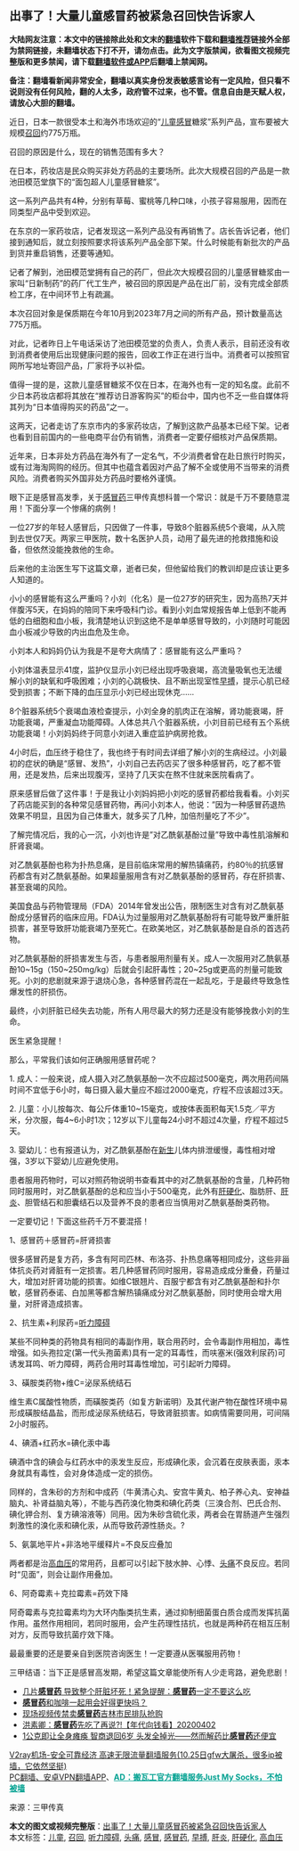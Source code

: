  <h2>出事了！大量儿童感冒药被紧急召回快告诉家人</h2> <p class="notice"><b>大陆网友注意：本文中的链接除此处和文末的<a href="https://github.com/bannedbook/fanqiang" >翻墙</a>软件下载和<a href="https://github.com/killgcd/justmysocks/blob/master/README.md">翻墙推荐</a>链接外全部为禁网链接，未翻墙状态下打不开，请勿点击。此为文字版禁闻，欲看图文视频完整版和更多禁闻，请下载<a href="https://github.com/bannedbook/fanqiang">翻墙软件或APP</a>后翻墙上禁闻网。</p><p>备注：翻墙看新闻非常安全，翻墙以真实身份发表敏感言论有一定风险，但只看不说则没有任何风险，翻的人太多，政府管不过来，也不管。信息自由是天赋人权，请放心大胆的翻墙。</b></p>  <div class="entry"> <p>近日，日本一款很受本土和海外市场欢迎的“<a href="https://www.bannedbook.org/bnews/tag/%E5%84%BF%E7%AB%A5/" class="st_tag internal_tag" rel="tag" title="标签 儿童 下的日志">儿童</a><a href="https://www.bannedbook.org/bnews/tag/%E6%84%9F%E5%86%92/" class="st_tag internal_tag" rel="tag" title="标签 感冒 下的日志">感冒</a>糖浆”系列产品，宣布要被大规模<a href="https://www.bannedbook.org/bnews/tag/%E5%8F%AC%E5%9B%9E/" class="st_tag internal_tag" rel="tag" title="标签 召回 下的日志">召回</a>约775万瓶。</p> <p>召回的原因是什么，现在的销售范围有多大？</p> <p>在日本，药妆店是民众购买非处方药品的主要场所。此次大规模召回的产品是一款池田模范堂旗下的“面包超人儿童感冒糖浆”。</p> <p>这一系列产品共有4种，分别有草莓、蜜桃等几种口味，小孩子容易服用，因而在同类型产品中受到欢迎。</p> <p>在东京的一家药妆店，记者发现这一系列产品没有再销售了。店长告诉记者，他们接到通知后，就立刻按照要求将该系列产品全部下架。什么时候能有新批次的产品到货并重启销售，还要等通知。</p> <p></p> <p>记者了解到，池田模范堂拥有自己的药厂，但此次大规模召回的儿童感冒糖浆由一家叫“日新制药”的药厂代工生产，被召回的原因是产品在出厂前，没有完成全部质检工序，在中间环节上有疏漏。</p> <p></p> <p>本次召回对象是保质期在今年10月到2023年7月之间的所有产品，预计数量高达775万瓶。</p> <p>对此，记者昨日上午电话采访了池田模范堂的负责人，负责人表示，目前还没有收到消费者使用后出现健康问题的报告，回收工作正在进行当中。消费者可以按照官网所写地址寄回产品，厂家将予以补偿。</p> <p></p> <p>值得一提的是，这款儿童感冒糖浆不仅在日本，在海外也有一定的知名度。此前不少日本药妆店都将其放在“推荐访日游客购买”的柜台中，国内也不乏一些自媒体将其列为“日本值得购买的药品”之一。</p> <p>这两天，记者走访了东京市内的多家药妆店，了解到这款产品基本已经下架。记者也看到目前国内的一些电商平台仍有销售，消费者一定要仔细核对产品保质期。</p>  <p></p> <p>近年来，日本非处方药品在海外有了一定名气，不少消费者曾在赴日旅行时购买，或有过海淘网购的经历。但其中也蕴含着因对产品了解不全或使用不当带来的消费风险。消费者购买外国非处方药品时要格外谨慎。</p> <p>眼下正是感冒高发季，关于<a href="https://www.bannedbook.org/bnews/tag/%E6%84%9F%E5%86%92%E8%8D%AF/" class="st_tag internal_tag" rel="tag" title="标签 感冒药 下的日志">感冒药</a>三甲传真想科普一个常识：就是千万不要随意混用！下面分享一个惨痛的病例！</p> <p>一位27岁的年轻人感冒后，只因做了一件事，导致8个脏器系统5个衰竭，从入院到去世仅7天。两家三甲医院，数十名医护人员，动用了最先进的抢救措施和设备，但依然没能挽救他的生命。</p> <p>后来他的主治医生写下这篇文章，逝者已矣，但他留给我们的教训却是应该让更多人知道的。</p> <p>小小的感冒能有这么严重吗？小刘（化名）是一位27岁的研究生，因为高热7天并伴腹泻5天，在妈妈的陪同下来呼吸科门诊。看到小刘血常规报告单上低到不能再低的白细胞和血小板，我清楚地认识到这绝不是单单感冒导致的，小刘随时可能因血小板减少导致的内出血危及生命。</p> <p>小刘本人和妈妈仍认为我是不是夸大病情了：感冒能有这么严重吗？</p> <p>小刘体温表显示41度，监护仪显示小刘已经出现呼吸衰竭，高流量吸氧也无法缓解小刘的缺氧和呼吸困难；小刘的心跳极快、且不断出现室性<a href="https://www.bannedbook.org/bnews/tag/%e6%97%a9%e6%90%8f/" class="st_tag internal_tag" rel="tag" title="标签 早搏 下的日志">早搏</a>，提示心肌已经受到损害；不断下降的血压显示小刘已经出现休克……</p> <p>8个脏器系统5个衰竭血液检查提示，小刘全身的肌肉正在溶解，肾功能衰竭，肝功能衰竭，严重凝血功能障碍。人体总共八个脏器系统，小刘目前已经有五个系统功能衰竭！小刘妈妈终于同意小刘进入重症监护病房抢救。</p> <p>4小时后，血压终于稳住了，我也终于有时间去详细了解小刘的生病经过。小刘最初的症状的确是“感冒、发热”，小刘自己去药店买了很多种感冒药，吃了都不管用，还是发热，后来出现腹泻，坚持了几天实在熬不住就来医院看病了。</p> <p>原来感冒后做了这件事！于是我让小刘妈妈把小刘吃的感冒药都给我看看。小刘买了药店能买到的各种常见感冒药物，再问小刘本人，他说：&#8221;因为一种感冒药退热效果不明显，且因为自己体重大，就多买了几种，加倍剂量吃了不少&#8221;。</p> <p>了解完情况后，我的心一沉，小刘也许是&#8221;对乙酰氨基酚过量&#8221;导致中毒性肌溶解和肝肾衰竭。</p> <p>对乙酰氨基酚也称为扑热息痛，是目前临床常用的解热镇痛药，约80％的抗感冒药都含有对乙酰氨基酚。如果超量服用含有对乙酰氨基酚的感冒药，存在肝损害、甚至衰竭的风险。</p>  <p>美国食品与药物管理局（FDA）2014年曾发出公告，限制医生对含有对乙酰氨基酚成分感冒药的临床应用。FDA认为过量服用对乙酰氨基酚将有可能导致严重肝脏损害，甚至导致肝功能衰竭乃至死亡。在欧美地区，对乙酰氨基酚是自杀的首选药物。</p> <p>对乙酰氨基酚的肝损害发生与否，与患者服用剂量有关。成人一次服用对乙酰氨基酚10~15g（150~250mg/kg）后就会引起肝毒性；20~25g或更高的剂量可能致死。小刘的悲剧就来源于退烧心急，各种感冒药混在一起乱吃，于是最终导致急性爆发性的肝损伤。</p> <p>最终，小刘肝脏已经失去功能，所有人用尽最大的努力还是没有能够挽救小刘的生命。</p> <p></p> <p>医生紧急提醒！</p> <p>那么，平常我们该如何正确服用感冒药呢？</p> <p>1. 成人：一般来说，成人摄入对乙酰氨基酚一次不应超过500毫克，两次用药间隔时间不宜低于6小时，每日摄入最大量应不超过2000毫克，疗程不应该超过3天。</p> <p>2. 儿童：小儿按每次、每公斤体重10~15毫克，或按体表面积每天1.5克／平方米，分次服，每4~6小时1次；12岁以下儿童每24小时不超过4次量，疗程不超过5天。</p> <p>3. 婴幼儿：也有报道认为，对乙酰氨基酚在<span class='wp_keywordlink'><a href="https://www.bannedbook.org/forum2/topic1642.html" title="正见网《新生》" target="_blank">新生</a></span>儿体内排泄缓慢，毒性相对增强，3岁以下婴幼儿应避免使用。</p> <p>患者服用药物时，可以对照药物说明书查看其中的对乙酰氨基酚的含量，几种药物同时服用时，对乙酰氨基酚的总和应当小于500毫克，此外有<a href="https://www.bannedbook.org/bnews/tag/%e8%82%9d%e7%a1%ac%e5%8c%96/" class="st_tag internal_tag" rel="tag" title="标签 肝硬化 下的日志">肝硬化</a>、脂肪肝、<a href="https://www.bannedbook.org/bnews/tag/%E8%82%9D%E7%82%8E/" class="st_tag internal_tag" rel="tag" title="标签 肝炎 下的日志">肝炎</a>、胆管结石和胆囊结石以及营养不良的患者应当慎用对乙酰氨基酚类药物。</p> <p>一定要切记！下面这些药千万不要混搭！</p> <p>1、感冒药＋感冒药=肝肾损害</p> <p>很多感冒药是复方药，多含有阿司匹林、布洛芬、扑热息痛等相同成分，这些非甾体抗炎药对肾脏有一定损害。若几种感冒药同时服用，容易造成成分重叠，药量过大，增加对肝肾功能的损害。如维C银翘片、百服宁都含有对乙酰氨基酚和扑尔敏，感冒药泰诺、白加黑等都含解热镇痛成分对乙酰氨基酚，同时使用会增大用量，对肝肾造成损害。</p>  <p>2、抗生素+利尿药=<a href="https://www.bannedbook.org/bnews/tag/%e5%90%ac%e5%8a%9b%e9%9a%9c%e7%a2%8d/" class="st_tag internal_tag" rel="tag" title="标签 听力障碍 下的日志">听力障碍</a></p> <p>某些不同种类的药物具有相同的毒副作用，联合用药时，会令毒副作用相加，毒性增强。如头孢拉定(第一代头孢菌素)具有一定的耳毒性，而呋塞米(强效利尿药)可诱发耳鸣、听力障碍，两药合用时耳毒性增加，可引起听力障碍。</p> <p>3、磺胺类药物+维C=泌尿系统结石</p> <p>维生素C属酸性物质，而磺胺类药（如复方新诺明）及其代谢产物在酸性环境中易形成磺胺结晶盐，而形成泌尿系统结石，导致肾脏损害。如病情需要同用，可间隔2小时服药。</p> <p>4、碘酒+红药水=碘化汞中毒</p> <p>碘酒中含的碘会与红药水中的汞发生反应，形成碘化汞，会沉着在皮肤表面，汞本身就具有毒性，会对身体造成一定的损伤。</p> <p>同样的，含朱砂的方剂和中成药（牛黄清心丸、安宫牛黄丸、柏子养心丸、安神益脑丸、补肾益脑丸等），不能与西药溴化物类和碘化药类（三溴合剂、巴氏合剂、碘化钾合剂、复方碘溶液等）同用。因为朱砂含硫化汞，两者会在胃肠道产生强烈刺激性的溴化汞和碘化汞，从而导致药源性肠炎。?</p> <p>5、氨氯地平片+非洛地平缓释片=不良反应叠加</p> <p>两者都是治<a href="https://www.bannedbook.org/bnews/tag/%e9%ab%98%e8%a1%80%e5%8e%8b/" class="st_tag internal_tag" rel="tag" title="标签 高血压 下的日志">高血压</a>的常用药，且都可以引起下肢水肿、心悸、<a href="https://www.bannedbook.org/bnews/tag/%e5%a4%b4%e7%97%9b/" class="st_tag internal_tag" rel="tag" title="标签 头痛 下的日志">头痛</a>不良反应。若同时“见面”，则会让副作用叠加。</p> <p>6、阿奇霉素＋克拉霉素=药效下降</p> <p>阿奇霉素与克拉霉素均为大环内酯类抗生素，通过抑制细菌蛋白质合成而发挥抗菌作用。虽然作用相同，若同时服用，会产生药理性拮抗，也就是两种药在相互压制对方，反而导致抗菌疗效下降。</p> <p>最最重要的还是要亲自到医院咨询医生！一定要遵从医嘱服用药物！</p> <p>三甲结语：当下正是感冒高发期，希望这篇文章能使所有人少走弯路，避免悲剧！</p>  <ul class='op-related-articles' title='相关阅读'> <li><a href='https://www.bannedbook.org/bnews/health/20200909/1393315.html' target='_blank'>几片<b>感冒药</b> 导致整个肝脏坏死！紧急提醒：<b>感冒药</b>一定不要这么吃</a></li> <li><a href='https://www.bannedbook.org/bnews/comments/20200617/1346181.html' target='_blank'><b>感冒药</b>和咖啡一起用会好得更快吗？</a></li> <li><a href='https://www.bannedbook.org/bnews/cbnews/20200512/1327273.html' target='_blank'>现场视频传禁卖<b>感冒药</b>吉林市民排队抢购</a></li> <li><a href='https://www.bannedbook.org/bnews/taiwannews/20200402/1305297.html' target='_blank'>洪素卿：<b>感冒药</b>先吃了再说?!【年代向钱看】20200402</a></li> <li><a href='https://www.bannedbook.org/bnews/funmedia/20200328/1302011.html' target='_blank'>1公克即让全身瘫痪 智商退回6岁 头发全掉光——然而解药比<b>感冒药</b>还便宜</a></li> </ul> <p class="texttj"> <a href="https://www.bannedbook.org/forum23/topic22702.html" target="_blank">V2ray机场-安全可靠经济 高速无限流量翻墙服务(10.25日gfw大屠杀，很多ip被墙，它依然坚挺)</a><br/> <a href="https://github.com/bannedbook/fanqiang/wiki/%E7%A6%81%E9%97%BB%E7%BD%91%E5%AE%89%E5%8D%93%E7%BF%BB%E5%A2%99%E6%96%B0%E9%97%BBAPP" target="_blank">PC翻墙、安卓VPN翻墙APP</a>、<span onclick="window.open('https://github.com/killgcd/justmysocks/blob/master/README.md')" style="font-weight:bold;color:#00A191;cursor:pointer;text-decoration:underline;outline:none">AD：搬瓦工官方翻墙服务Just My Socks，不怕被墙</span></p><p> 来源：三甲传真 </p><a name='sharetosocial'></a>       <div><b>本文的图文或视频完整版</b>：<a href='https://www.bannedbook.org/bnews/health/20201025/1420009.html'>出事了！大量儿童感冒药被紧急召回快告诉家人</a></div>  </div><!--END ENTRY--> <div class="postfooter"> <div>本文标签：<a href="https://www.bannedbook.org/bnews/tag/%E5%84%BF%E7%AB%A5/" rel="tag">儿童</a>, <a href="https://www.bannedbook.org/bnews/tag/%E5%8F%AC%E5%9B%9E/" rel="tag">召回</a>, <a href="https://www.bannedbook.org/bnews/tag/%e5%90%ac%e5%8a%9b%e9%9a%9c%e7%a2%8d/" rel="tag">听力障碍</a>, <a href="https://www.bannedbook.org/bnews/tag/%e5%a4%b4%e7%97%9b/" rel="tag">头痛</a>, <a href="https://www.bannedbook.org/bnews/tag/%E6%84%9F%E5%86%92/" rel="tag">感冒</a>, <a href="https://www.bannedbook.org/bnews/tag/%E6%84%9F%E5%86%92%E8%8D%AF/" rel="tag">感冒药</a>, <a href="https://www.bannedbook.org/bnews/tag/%e6%97%a9%e6%90%8f/" rel="tag">早搏</a>, <a href="https://www.bannedbook.org/bnews/tag/%E8%82%9D%E7%82%8E/" rel="tag">肝炎</a>, <a href="https://www.bannedbook.org/bnews/tag/%e8%82%9d%e7%a1%ac%e5%8c%96/" rel="tag">肝硬化</a>, <a href="https://www.bannedbook.org/bnews/tag/%e9%ab%98%e8%a1%80%e5%8e%8b/" rel="tag">高血压</a></div>  </div><!--END POSTFOOTER--> 